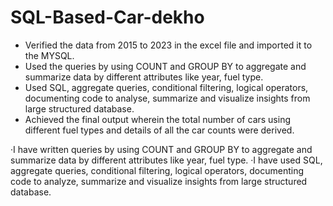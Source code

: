 # SQL-Based-Car-dekho
-	Verified the data from 2015 to 2023 in the excel file and imported it to the MYSQL.
-	Used the queries by using COUNT and GROUP BY to aggregate and summarize data by different attributes like year, fuel type.
-	Used SQL, aggregate queries, conditional filtering, logical operators, documenting code to analyse, summarize and visualize insights from large structured database.
-	Achieved the final output wherein the total number of cars using different fuel types and details of all the car counts were derived.  



 ·I have written queries by using COUNT and GROUP BY to
 aggregate and summarize data by different attributes like
 year, fuel type.
 ·I have used SQL, aggregate queries, conditional filtering,
 logical operators, documenting code to analyze,
 summarize and visualize insights from large structured
 database.
 
